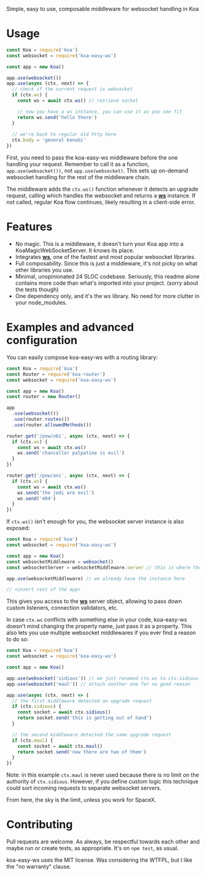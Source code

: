 Simple, easy to use, composable middleware for websocket handling in Koa

# Usage

```javascript
const Koa = require('koa')
const websocket = require('koa-easy-ws')

const app = new Koa()

app.use(websocket())
app.use(async (ctx, next) => {
  // check if the current request is websocket
  if (ctx.ws) {
    const ws = await ctx.ws() // retrieve socket

    // now you have a ws instance, you can use it as you see fit
    return ws.send('hello there')
  }
  
  // we're back to regular old http here
  ctx.body = 'general kenobi'
})
```

First, you need to pass the koa-easy-ws middleware before the one handling your request. Remember to call it as a function, `app.use(websocket())`, not `app.use(websocket)`. This sets up on-demand websocket handling for the rest of the middleware chain.

The middleware adds the `ctx.ws()` function whenever it detects an upgrade request, calling which handles the websocket and returns a [**ws**][ws] instance. If not called, regular Koa flow continues, likely resulting in a client-side error.

# Features

 - No magic. This is a middleware, it doesn't turn your Koa app into a KoaMagicWebSocketServer. It knows its place.
 - Integrates [**ws**][ws], one of the fastest and most popular websocket libraries.
 - Full composability. Since this is just a middleware, it's not picky on what other libraries you use.
 - Minimal, unopinionated 24 SLOC codebase. Seriously, this readme alone contains more code than what's imported into your project. (sorry about the tests though)
 - One dependency only, and it's the ws library. No need for more clutter in your node_modules.

# Examples and advanced configuration

You can easily compose koa-easy-ws with a routing library:

```javascript
const Koa = require('koa')
const Router = require('koa-router')
const websocket = require('koa-easy-ws')

const app = new Koa()
const router = new Router()

app
  .use(websocket())
  .use(router.routes())
  .use(router.allowedMethods())

router.get('/pow/obi', async (ctx, next) => {
  if (ctx.ws) {
    const ws = await ctx.ws()
    ws.send('chancellor palpatine is evil')
  }
})

router.get('/pow/ani', async (ctx, next) => {
  if (ctx.ws) {
    const ws = await ctx.ws()
    ws.send('the jedi are evil')
    ws.send('404')
  }
})
```

If `ctx.ws()` isn't enough for you, the websocket server instance is also exposed:

```javascript
const Koa = require('koa')
const websocket = require('koa-easy-ws')

const app = new Koa()
const websocketMiddleware = websocket()
const websocketServer = websocketMiddleware.server // this is where the fun begins

app.use(websocketMiddleware) // we already have the instance here

// <insert rest of the app>
```

This gives you access to the [**ws**][ws] server object, allowing to pass down custom listeners, connection validators, etc.

In case `ctx.ws` conflicts with something else in your code, koa-easy-ws doesn't mind changing the property name, just pass it as a property. This also lets you use multiple websocket middlewares if you ever find a reason to do so:

```javascript
const Koa = require('koa')
const websocket = require('koa-easy-ws')

const app = new Koa()

app.use(websocket('sidious')) // we just renamed ctx.ws to ctx.sidious
app.use(websocket('maul')) // attach another one for no good reason

app.use(async (ctx, next) => {
  // the first middleware detected an upgrade request
  if (ctx.sidious) {
    const socket = await ctx.sidious()
    return socket.send('this is getting out of hand')
  }

  // the second middleware detected the same upgrade request
  if (ctx.maul) {
    const socket = await ctx.maul()
    return socket.send('now there are two of them')
  }
})
```

Note: in this example `ctx.maul` is never used because there is no limit on the authority of `ctx.sidious`. However, if you define custom logic this technique could sort incoming requests to separate websocket servers.

From here, the sky is the limit, unless you work for SpaceX.

# Contributing

Pull requests are welcome. As always, be respectful towards each other and maybe run or create tests, as appropriate. It's on `npm test`, as usual.

koa-easy-ws uses the MIT license. Was considering the WTFPL, but I like the "no warranty" clause.

[ws]: https://github.com/websockets/ws